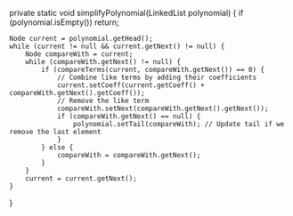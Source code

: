 private static void simplifyPolynomial(LinkedList polynomial) {
    if (polynomial.isEmpty()) return;

    Node current = polynomial.getHead();
    while (current != null && current.getNext() != null) {
        Node compareWith = current;
        while (compareWith.getNext() != null) {
            if (compareTerms(current, compareWith.getNext()) == 0) {
                // Combine like terms by adding their coefficients
                current.setCoeff(current.getCoeff() + compareWith.getNext().getCoeff());
                // Remove the like term
                compareWith.setNext(compareWith.getNext().getNext());
                if (compareWith.getNext() == null) {
                    polynomial.setTail(compareWith); // Update tail if we remove the last element
                }
            } else {
                compareWith = compareWith.getNext();
            }
        }
        current = current.getNext();
    }
}
